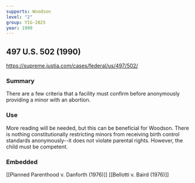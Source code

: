 ```yaml
---
supports: Woodson
level: "2"
group: YIG-2025
year: 1990
---
```

## 497 U.S. 502 (1990)


https://supreme.justia.com/cases/federal/us/497/502/

### Summary

There are a few criteria that a facility must confirm before anonymously providing a minor with an abortion. 

### Use

More reading will be needed, but this can be beneficial for Woodson. There is nothing constitutionally restricting minors from receiving birth control standards anonymously--it does not violate parental rights. However, the child must be competent. 

### Embedded

[[Planned Parenthood v. Danforth (1976)]]
[[Bellotti v. Baird (1976)]]
